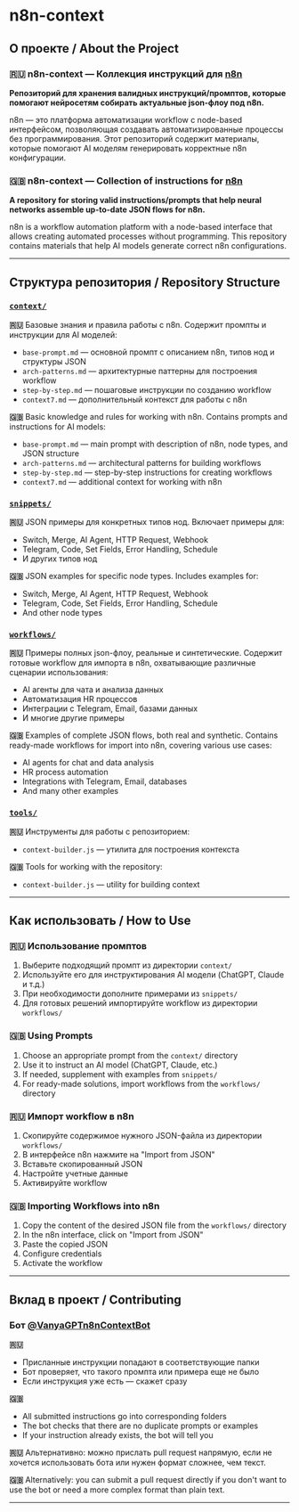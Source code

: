 # n8n-context

## О проекте / About the Project

### 🇷🇺 n8n-context — Коллекция инструкций для [n8n](https://n8n.io)

**Репозиторий для хранения валидных инструкций/промптов, которые помогают нейросетям собирать актуальные json-флоу под n8n.**

n8n — это платформа автоматизации workflow с node-based интерфейсом, позволяющая создавать автоматизированные процессы без программирования. Этот репозиторий содержит материалы, которые помогают AI моделям генерировать корректные n8n конфигурации.

### 🇬🇧 n8n-context — Collection of instructions for [n8n](https://n8n.io)

**A repository for storing valid instructions/prompts that help neural networks assemble up-to-date JSON flows for n8n.**

n8n is a workflow automation platform with a node-based interface that allows creating automated processes without programming. This repository contains materials that help AI models generate correct n8n configurations.

---

## Структура репозитория / Repository Structure

### [`context/`](https://github.com/VanyaGPT/n8n-context/tree/main/context)

**🇷🇺** Базовые знания и правила работы с n8n. Содержит промпты и инструкции для AI моделей:
- `base-prompt.md` — основной промпт с описанием n8n, типов нод и структуры JSON
- `arch-patterns.md` — архитектурные паттерны для построения workflow
- `step-by-step.md` — пошаговые инструкции по созданию workflow
- `context7.md` — дополнительный контекст для работы с n8n

**🇬🇧** Basic knowledge and rules for working with n8n. Contains prompts and instructions for AI models:
- `base-prompt.md` — main prompt with description of n8n, node types, and JSON structure
- `arch-patterns.md` — architectural patterns for building workflows
- `step-by-step.md` — step-by-step instructions for creating workflows
- `context7.md` — additional context for working with n8n

### [`snippets/`](https://github.com/VanyaGPT/n8n-context/tree/main/snippets)

**🇷🇺** JSON примеры для конкретных типов нод. Включает примеры для:
- Switch, Merge, AI Agent, HTTP Request, Webhook
- Telegram, Code, Set Fields, Error Handling, Schedule
- И других типов нод

**🇬🇧** JSON examples for specific node types. Includes examples for:
- Switch, Merge, AI Agent, HTTP Request, Webhook
- Telegram, Code, Set Fields, Error Handling, Schedule
- And other node types

### [`workflows/`](https://github.com/VanyaGPT/n8n-context/tree/main/workflows)

**🇷🇺** Примеры полных json-флоу, реальные и синтетические. Содержит готовые workflow для импорта в n8n, охватывающие различные сценарии использования:
- AI агенты для чата и анализа данных
- Автоматизация HR процессов
- Интеграции с Telegram, Email, базами данных
- И многие другие примеры

**🇬🇧** Examples of complete JSON flows, both real and synthetic. Contains ready-made workflows for import into n8n, covering various use cases:
- AI agents for chat and data analysis
- HR process automation
- Integrations with Telegram, Email, databases
- And many other examples

### [`tools/`](https://github.com/VanyaGPT/n8n-context/tree/main/tools)

**🇷🇺** Инструменты для работы с репозиторием:
- `context-builder.js` — утилита для построения контекста

**🇬🇧** Tools for working with the repository:
- `context-builder.js` — utility for building context

---

## Как использовать / How to Use

### 🇷🇺 Использование промптов

1. Выберите подходящий промпт из директории `context/`
2. Используйте его для инструктирования AI модели (ChatGPT, Claude и т.д.)
3. При необходимости дополните примерами из `snippets/`
4. Для готовых решений импортируйте workflow из директории `workflows/`

### 🇬🇧 Using Prompts

1. Choose an appropriate prompt from the `context/` directory
2. Use it to instruct an AI model (ChatGPT, Claude, etc.)
3. If needed, supplement with examples from `snippets/`
4. For ready-made solutions, import workflows from the `workflows/` directory

### 🇷🇺 Импорт workflow в n8n

1. Скопируйте содержимое нужного JSON-файла из директории `workflows/`
2. В интерфейсе n8n нажмите на "Import from JSON"
3. Вставьте скопированный JSON
4. Настройте учетные данные
5. Активируйте workflow

### 🇬🇧 Importing Workflows into n8n

1. Copy the content of the desired JSON file from the `workflows/` directory
2. In the n8n interface, click on "Import from JSON"
3. Paste the copied JSON
4. Configure credentials
5. Activate the workflow

---

## Вклад в проект / Contributing

### Бот [@VanyaGPTn8nContextBot](https://t.me/VanyaGPTn8nContextBot)

**🇷🇺**
* Присланные инструкции попадают в соответствующие папки
* Бот проверяет, что такого промпта или примера еще не было
* Если инструкция уже есть — скажет сразу

**🇬🇧**
* All submitted instructions go into corresponding folders
* The bot checks that there are no duplicate prompts or examples
* If your instruction already exists, the bot will tell you

**🇷🇺** Альтернативно: можно прислать pull request напрямую, если не хочется использовать бота или нужен формат сложнее, чем текст.

**🇬🇧** Alternatively: you can submit a pull request directly if you don't want to use the bot or need a more complex format than plain text.

---
